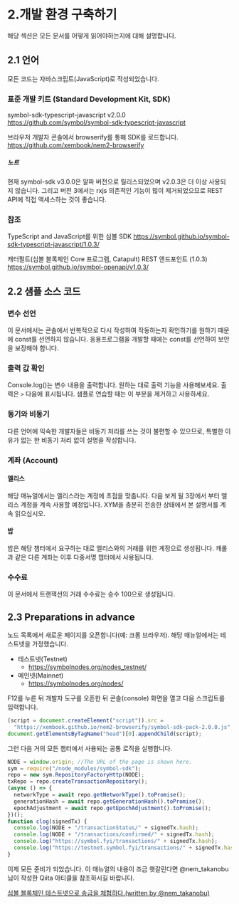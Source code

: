 # 2.개발 환경 구축하기

해당 섹션은 모든 문서를 어떻게 읽어야하는지에 대해 설명합니다.

## 2.1 언어

모든 코드는 자바스크립트(JavaScript)로 작성되었습니다.

### 표준 개발 키트 (Standard Development Kit, SDK)

symbol-sdk-typescript-javascript v2.0.0  
https://github.com/symbol/symbol-sdk-typescript-javascript

브라우저 개발자 콘솔에서 browserify를 통해 SDK를 로드합니다.
https://github.com/xembook/nem2-browserify

##### 노트

현재 symbol-sdk v3.0.0은 알파 버전으로 릴리스되었으며 v2.0.3은 더 이상 사용되지 않습니다.
그리고 버전 3에서는 rxjs 의존적인 기능이 많이 제거되었으므로 REST API에 직접 액세스하는 것이 좋습니다.

### 참조

TypeScript and JavaScript를 위한 심볼 SDK
https://symbol.github.io/symbol-sdk-typescript-javascript/1.0.3/

캐터펄트(심볼 블록체인 Core 프로그램, Catapult) REST 엔드포인트 (1.0.3)  
https://symbol.github.io/symbol-openapi/v1.0.3/

## 2.2 샘플 소스 코드

### 변수 선언

이 문서에서는 콘솔에서 반복적으로 다시 작성하여 작동하는지 확인하기를 원하기 때문에 const를 선언하지 않습니다. 응용프로그램을 개발할 때에는 const를 선언하여 보안을 보장해야 합니다.

### 출력 값 확인

Console.log()는 변수 내용을 출력합니다. 원하는 대로 출력 기능을 사용해보세요. 출력은 `>` 다음에 표시됩니다. 샘플로 연습할 때는 이 부분을 제거하고 사용하세요.

### 동기와 비동기

다른 언어에 익숙한 개발자들은 비동기 처리를 쓰는 것이 불편할 수 있으므로, 특별한 이유가 없는 한 비동기 처리 없이 설명을 작성합니다.

### 계좌 (Account)

#### 엘리스

해당 매뉴얼에서는 엘리스라는 계정에 초점을 맞춥니다. 다음 보게 될 3장에서 부터 앨리스 계정을 계속 사용할 예정입니다. XYM을 충분히 전송한 상태에서 본 설명서를 계속 읽으십시오.

#### 밥

밥은 해당 챕터에서 요구하는 대로 엘리스와의 거래를 위한 계정으로 생성됩니다. 캐롤과 같은 다른 계좌는 이후 다중서명 챕터에서 사용됩니다.

### 수수료

이 문서에서 트랜잭션의 거래 수수료는 승수 100으로 생성됩니다.

## 2.3 Preparations in advance

노드 목록에서 새로운 페이지를 오픈합니다(예: 크롬 브라우저). 해당 매뉴얼에서는 테스트넷을 가정했습니다.

- 테스트넷(Testnet)
  - https://symbolnodes.org/nodes_testnet/
- 메인넷(Mainnet)
  - https://symbolnodes.org/nodes/

F12를 누른 뒤 개발자 도구를 오픈한 뒤 콘솔(console) 화면을 열고 다음 스크립트를 입력합니다.

```js
(script = document.createElement("script")).src =
  "https://xembook.github.io/nem2-browserify/symbol-sdk-pack-2.0.0.js";
document.getElementsByTagName("head")[0].appendChild(script);
```

그런 다음 거의 모든 챕터에서 사용되는 공통 로직을 실행합니다.

```js
NODE = window.origin; //The URL of the page is shown here.
sym = require("/node_modules/symbol-sdk");
repo = new sym.RepositoryFactoryHttp(NODE);
txRepo = repo.createTransactionRepository();
(async () => {
  networkType = await repo.getNetworkType().toPromise();
  generationHash = await repo.getGenerationHash().toPromise();
  epochAdjustment = await repo.getEpochAdjustment().toPromise();
})();
function clog(signedTx) {
  console.log(NODE + "/transactionStatus/" + signedTx.hash);
  console.log(NODE + "/transactions/confirmed/" + signedTx.hash);
  console.log("https://symbol.fyi/transactions/" + signedTx.hash);
  console.log("https://testnet.symbol.fyi/transactions/" + signedTx.hash);
}
```

이제 모든 준비가 되었습니다.
이 매뉴얼의 내용이 조금 햇갈린다면 @nem_takanobu님이 작성한 Qiita 아티클을 참조하시길 바랍니다.

[심볼 블록체인 테스트넷으로 송금을 체험하다.(written by @nem_takanobu)](https://qiita.com/nem_takanobu/items/e2b1f0aafe7a2df0fe1b)
